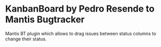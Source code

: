 # KanbanBoard by Pedro Resende to Mantis Bugtracker
Mantis BT plugin which allows to drag issues between status columns to change their status.

